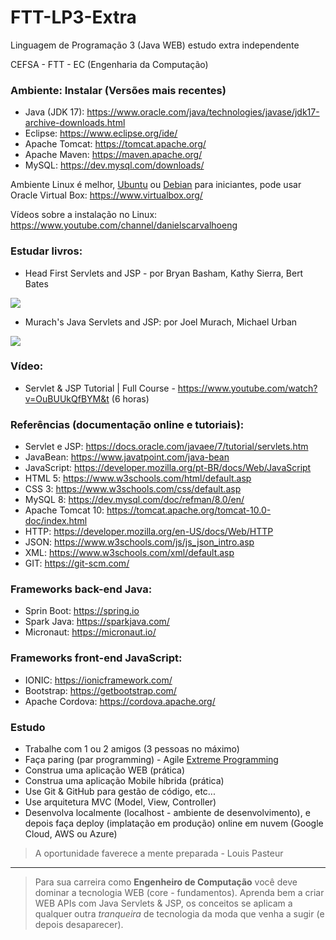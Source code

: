 # FTT-LP3-Extra
Linguagem de Programação 3 (Java WEB) estudo extra independente

CEFSA - FTT - EC (Engenharia da Computação)

### Ambiente: Instalar (Versões mais recentes)

- Java (JDK 17): https://www.oracle.com/java/technologies/javase/jdk17-archive-downloads.html
- Eclipse: https://www.eclipse.org/ide/
- Apache Tomcat: https://tomcat.apache.org/
- Apache Maven: https://maven.apache.org/
- MySQL: https://dev.mysql.com/downloads/

Ambiente Linux é melhor, [Ubuntu](https://ubuntu.com/) ou [Debian](https://www.debian.org) para iniciantes, pode usar Oracle Virtual Box: https://www.virtualbox.org/

Vídeos sobre a instalação no Linux: https://www.youtube.com/channel/danielscarvalhoeng

### Estudar livros:

 - Head First Servlets and JSP - por Bryan Basham, Kathy Sierra, Bert Bates
 
![](https://m.media-amazon.com/images/I/512ENhc5KIL.jpg)

- Murach's Java Servlets and JSP: por Joel Murach, Michael Urban

![](https://images-na.ssl-images-amazon.com/images/I/51PNFtMQBaL._SX258_BO1,204,203,200_.jpg)
    
### Vídeo:

- Servlet & JSP Tutorial | Full Course - https://www.youtube.com/watch?v=OuBUUkQfBYM&t (6 horas)

### Referências (documentação online e tutoriais):

- Servlet e JSP: https://docs.oracle.com/javaee/7/tutorial/servlets.htm
- JavaBean: https://www.javatpoint.com/java-bean
- JavaScript: https://developer.mozilla.org/pt-BR/docs/Web/JavaScript
- HTML 5: https://www.w3schools.com/html/default.asp
- CSS 3: https://www.w3schools.com/css/default.asp
- MySQL 8: https://dev.mysql.com/doc/refman/8.0/en/
- Apache Tomcat 10: https://tomcat.apache.org/tomcat-10.0-doc/index.html
- HTTP: https://developer.mozilla.org/en-US/docs/Web/HTTP
- JSON: https://www.w3schools.com/js/js_json_intro.asp
- XML: https://www.w3schools.com/xml/default.asp
- GIT: https://git-scm.com/

### Frameworks back-end Java:

- Sprin Boot: https://spring.io
- Spark Java: https://sparkjava.com/
- Micronaut: https://micronaut.io/

### Frameworks front-end JavaScript:

- IONIC: https://ionicframework.com/
- Bootstrap: https://getbootstrap.com/
- Apache Cordova: https://cordova.apache.org/

### Estudo

- Trabalhe com 1 ou 2 amigos (3 pessoas no máximo)
- Faça paring (par programming) - Agile [Extreme Programming](https://www.agilealliance.org/glossary/xp/#q=~(infinite~false~filters~(postType~(~'post~'aa_book~'aa_event_session~'aa_experience_report~'aa_glossary~'aa_research_paper~'aa_video)~tags~(~'xp))~searchTerm~'~sort~false~sortDirection~'asc~page~1))
- Construa uma aplicação WEB (prática)
- Construa uma aplicação Mobile híbrida (prática)
- Use Git & GitHub para gestão de código, etc...
- Use arquitetura MVC (Model, View, Controller)
- Desenvolva localmente (localhost - ambiente de desenvolvimento), e depois faça deploy (implatação em produção) online em nuvem (Google Cloud, AWS ou Azure)

> A oportunidade faverece a mente preparada - Louis Pasteur

---

> Para sua carreira como **Engenheiro de Computação** você deve dominar a tecnologia WEB (core  - fundamentos). Aprenda bem a criar WEB APIs com Java Servlets & JSP, os conceitos se aplicam a qualquer outra _tranqueira_ de tecnologia da moda que venha a sugir (e depois desaparecer).
